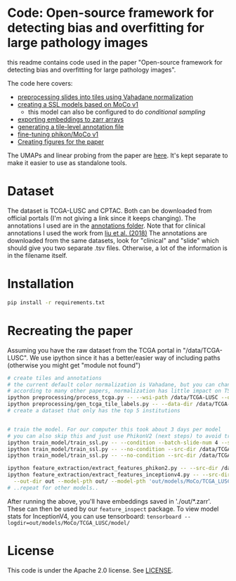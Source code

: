 # Code: Open-source framework for detecting bias and overfitting for large pathology images
this readme contains code used in the paper "Open-source framework for detecting bias and overfitting for large pathology images".

The code here covers:
* [preprocessing slides into tiles using Vahadane normalization](./preprocessing/process_tcga.py)
* [creating a SSL models based on MoCo v1](./train_mnodel/train_ssl.py)
  * this model can also be configured to do _conditional sampling_
* [exporting embeddings to zarr arrays](./feature_extraction/)
* [generating a tile-level annotation file](./preprocessing/gen_tcga_tile_labels.py)
* [fine-tuning phikon/MoCo v1](./train_model/relabelling.py)
* [Creating figures for the paper](./figures/)

The UMAPs and linear probing from the paper are [here](http://github.com/uit-hdl/...). It's kept separate to make it easier to use as standalone tools.

# Dataset
The dataset is TCGA-LUSC and CPTAC. Both can be downloaded from official portals (I'm not giving a link since it keeps changing). The annotations I used are in the [annotations folder](./annotations/).
Note that for clinical annotations I used the work from [liu et al. (2018)](https://pubmed.ncbi.nlm.nih.gov/29625055/)
The annotations are downloaded from the same datasets, look for "clinical" and "slide" which should give you two separate .tsv files.
Otherwise, a lot of the information is in the filename itself.

# Installation
```bash
pip install -r requirements.txt
```

# Recreating the paper
Assuming you have the raw dataset from the TCGA portal in "/data/TCGA-LUSC". We use ipython since it has a better/easier way of including paths (otherwise you might get "module not found")
```bash
# create tiles and annotations
# the current default color normalization is Vahadane, but you can change this in the script
# according to many other papers, normalization has little impact on TSS bias, so you could consider changing color normalization to speed it up
ipython preprocessing/process_tcga.py -- --wsi-path /data/TCGA-LUSC --out-dir /data/TCGA-LUSC-tiles
ipython preprocessing/gen_tcga_tile_labels.py -- --data-dir /data/TCGA-LUSC-tiles --out-dir out
# create a dataset that only has the top 5 institutions


# train the model. For our computer this took about 3 days per model
# you can also skip this and just use PhikonV2 (next steps) to avoid training
ipython train_model/train_ssl.py -- --condition --batch-slide-num 4 --src-dir /data/TCGA-LUSC-tiles --epochs 300 --moco-k 128
ipython train_model/train_ssl.py -- --no-condition --src-dir /data/TCGA-LUSC-tiles --epochs 300 --moco-k 128
ipython train_model/train_ssl.py -- --no-condition --src-dir /data/TCGA-LUSC-tiles --epochs 300 --moco-k 65536

ipython feature_extraction/extract_features_phikon2.py -- --src-dir /data/TCGA-LUSC-tiles --out-dir out
ipython feature_extraction/extract_features_inceptionv4.py -- --src-dir /data/TCGA-LUSC-tiles \
  --out-dir out --model-pth out/ --model-pth 'out/models/MoCo/TCGA_LUSC/model/checkpoint_MoCo_TCGA_LUSC_0200_False_m128_n0_o0_K128.pth.tar'
# ..repeat for other models..
```
After running the above, you'll have embeddings saved in './out/*.zarr'. These can then be used by our `feature_inspect` package.
To view model stats for InceptionV4, you can use tensorboard: `tensorboard --logdir=out/models/MoCo/TCGA_LUSC/model/`

# License
This code is under the Apache 2.0 license. See [LICENSE](LICENSE).